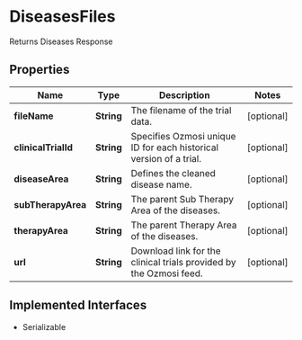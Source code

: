 

# DiseasesFiles

Returns Diseases Response

## Properties

Name | Type | Description | Notes
------------ | ------------- | ------------- | -------------
**fileName** | **String** | The filename of the trial data. |  [optional]
**clinicalTrialId** | **String** | Specifies Ozmosi unique ID for each historical version of a trial. |  [optional]
**diseaseArea** | **String** | Defines the cleaned disease name. |  [optional]
**subTherapyArea** | **String** | The parent Sub Therapy Area of the diseases. |  [optional]
**therapyArea** | **String** | The parent Therapy Area of the diseases. |  [optional]
**url** | **String** | Download link for the clinical trials provided by the Ozmosi feed. |  [optional]


## Implemented Interfaces

* Serializable


